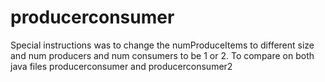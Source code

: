 # producerconsumer

Special instructions was to change the numProduceItems to different size and 
num producers and num consumers to be 1 or 2. To compare on both java files producerconsumer and producerconsumer2
